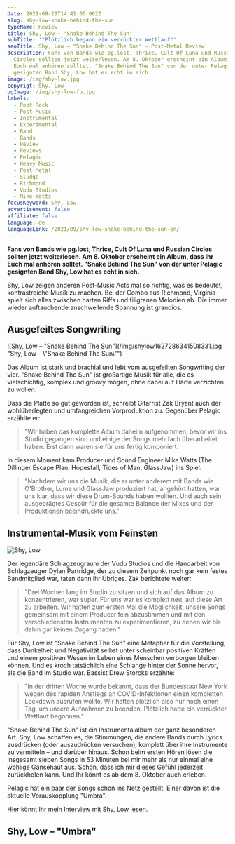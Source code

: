 ```yaml
---
date: 2021-09-29T14:41:05.962Z
slug: shy-low-snake-behind-the-sun
typeName: Review
title: Shy, Low – "Snake Behind The Sun"
subTitle: '"Plötzlich begann ein verrückter Wettlauf"'
seoTitle: Shy, Low – "Snake Behind The Sun" – Post-Metal Review
description: Fans von Bands wie pg.lost, Thrice, Cult Of Luna und Russian
  Circles sollten jetzt weiterlesen. Am 8. Oktober erscheint ein Album, dass Ihr
  Euch mal anhören solltet. "Snake Behind The Sun" von der unter Pelagic
  gesignten Band Shy, Low hat es echt in sich.
image: /img/shy-low.jpg
copyrigt: Shy, Low
ogImage: /img/shy-low-fb.jpg
labels:
  - Post-Rock
  - Post-Music
  - Instrumental
  - Experimental
  - Band
  - Bands
  - Review
  - Reviews
  - Pelagic
  - Heavy Music
  - Post-Metal
  - Sludge
  - Richmond
  - Vudu Studios
  - Mike Watts
focusKeyword: Shy, Low
advertisement: false
affiliate: false
language: de
languageLink: /2021/09/shy-low-snake-behind-the-sun-en/
---
```

**Fans von Bands wie pg.lost, Thrice, Cult Of Luna und Russian Circles sollten jetzt weiterlesen. Am 8. Oktober erscheint ein Album, dass Ihr Euch mal anhören solltet. "Snake Behind The Sun" von der unter Pelagic gesignten Band Shy, Low hat es echt in sich.**

Shy, Low zeigen anderen Post-Music Acts mal so richtig, was es bedeutet, kontrastreiche Musik zu machen. Bei der Combo aus Richmond, Virginia spielt sich alles zwischen harten Riffs und filigranen Melodien ab. Die immer wieder auftauchende anschwellende Spannung ist grandios.

## Ausgefeiltes Songwriting

![Shy, Low – "Snake Behind The Sun"](/img/shylow1627286341508331.jpg "Shy, Low – \\"Snake Behind The Sun\\"")

Das Album ist stark und brachial und lebt vom ausgefeilten Songwriting der vier. "Snake Behind The Sun" ist großartige Musik für alle, die es vielschichtig, komplex und groovy mögen, ohne dabei auf Härte verzichten zu wollen.

Dass die Platte so gut geworden ist, schreibt Gitarrist Zak Bryant auch der wohlüberlegten und umfangreichen Vorproduktion zu. Gegenüber Pelagic erzählte er:

> "Wir haben das komplette Album daheim aufgenommen, bevor wir ins Studio gegangen sind und einige der Songs mehrfach überarbeitet haben. Erst dann waren sie für uns fertig komponiert. 

In diesem Moment kam Producer und Sound Engineer Mike Watts (The Dillinger Escape Plan, Hopesfall, Tides of Man, GlassJaw) ins Spiel:

> "Nachdem wir uns die Musik, die er unter anderem mit Bands wie O'Brother, Lume und GlassJaw produziert hat, angehört hatten, war uns klar, dass wir diese Drum-Sounds haben wollten. Und auch sein ausgeprägtes Gespür für die gesamte Balance der Mixes und der Produktionen beeindruckte uns."

## Instrumental-Musik vom Feinsten

![Shy, Low](/img/shy-low-1-.jpg "Shy, Low")

Der legendäre Schlagzeugraum der Vudu Studios und die Handarbeit von Schlagzeuger Dylan Partridge, der zu diesem Zeitpunkt noch gar kein festes Bandmitglied war, taten dann ihr Übriges. Zak berichtete weiter:

> "Drei Wochen lang im Studio zu sitzen und sich auf das Album zu konzentrieren, war super. Für uns war es komplett neu, auf diese Art zu arbeiten. Wir hatten zum ersten Mal die Möglichkeit, unsere Songs gemeinsam mit einem Producer fein abzustimmen und mit den verschiedensten Instrumenten zu experimentieren, zu denen wir bis dahin gar keinen Zugang hatten."

Für Shy, Low ist "Snake Behind The Sun" eine Metapher für die Vorstellung, dass Dunkelheit und Negativität selbst unter scheinbar positiven Kräften und einem positiven Wesen im Leben eines Menschen verborgen bleiben können. Und es kroch tatsächlich eine Schlange hinter der Sonne hervor, als die Band  im Studio war. Bassist Drew Storcks erzählte:

> "In der dritten Woche wurde bekannt, dass der Bundesstaat New York wegen des rapiden Anstiegs an COVID-Infektionen einen kompletten Lockdown ausrufen wollte. Wir hatten plötzlich also nur noch einen Tag, um unsere Aufnahmen zu beenden. Plötzlich hatte ein verrückter Wettlauf begonnen."

"Snake Behind The Sun" ist ein Instrumentalalbum der ganz besonderen Art. Shy, Low schaffen es, die Stimmungen, die andere Bands durch Lyrics ausdrücken (oder auszudrücken versuchen), komplett über ihre Instrumente zu vermitteln – und darüber hinaus. Schon beim ersten Hören lösen die insgesamt sieben Songs in 53 Minuten bei mir mehr als nur einmal eine wohlige Gänsehaut aus. Schön, dass ich mir dieses Gefühl jederzeit zurückholen kann. Und Ihr könnt es ab dem 8. Oktober auch erleben.

Pelagic hat ein paar der Songs schon ins Netz gestellt. Einer davon ist die aktuelle Vorauskopplung "Umbra".

[Hier könnt Ihr mein Interview mit Shy, Low lesen](/2021/10/shy-low-interview/).

## Shy, Low – "Umbra"

<YouTube id="MkiJA5-UbQc" />